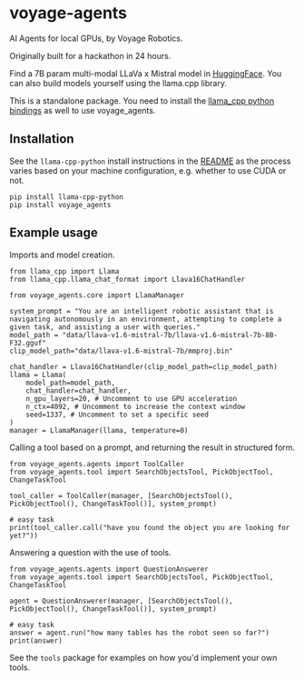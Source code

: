 # voyage-agents
AI Agents for local GPUs, by Voyage Robotics.

Originally built for a hackathon in 24 hours.

Find a 7B param multi-modal LLaVa x Mistral model in [HuggingFace](https://huggingface.co/villekuosmanen/LLaVa-1.6-Mistral-7B-llama.cpp/tree/main). You can also build models yourself using the llama.cpp library.

This is a standalone package. You need to install the [llama_cpp python bindings](https://github.com/abetlen/llama-cpp-python) as well to use voyage_agents.

## Installation

See the `llama-cpp-python` install instructions in the [README](https://github.com/abetlen/llama-cpp-python?tab=readme-ov-file#installation) as the process varies based on your machine configuration, e.g. whether to use CUDA or not.

```
pip install llama-cpp-python
pip install voyage_agents
```

## Example usage

Imports and model creation.

```python3
from llama_cpp import Llama
from llama_cpp.llama_chat_format import Llava16ChatHandler

from voyage_agents.core import LlamaManager

system_prompt = "You are an intelligent robotic assistant that is navigating autonomously in an environment, attempting to complete a given task, and assisting a user with queries."
model_path = "data/llava-v1.6-mistral-7b/llava-v1.6-mistral-7b-8B-F32.gguf"
clip_model_path="data/llava-v1.6-mistral-7b/mmproj.bin"

chat_handler = Llava16ChatHandler(clip_model_path=clip_model_path)
llama = Llama(
    model_path=model_path,
    chat_handler=chat_handler,
    n_gpu_layers=20, # Uncomment to use GPU acceleration
    n_ctx=4092, # Uncomment to increase the context window
    seed=1337, # Uncomment to set a specific seed
)
manager = LlamaManager(llama, temperature=0)
```

Calling a tool based on a prompt, and returning the result in structured form.

```python3
from voyage_agents.agents import ToolCaller
from voyage_agents.tool import SearchObjectsTool, PickObjectTool, ChangeTaskTool

tool_caller = ToolCaller(manager, [SearchObjectsTool(), PickObjectTool(), ChangeTaskTool()], system_prompt)

# easy task
print(tool_caller.call("have you found the object you are looking for yet?"))
```

Answering a question with the use of tools.

```python3
from voyage_agents.agents import QuestionAnswerer
from voyage_agents.tool import SearchObjectsTool, PickObjectTool, ChangeTaskTool

agent = QuestionAnswerer(manager, [SearchObjectsTool(), PickObjectTool(), ChangeTaskTool()], system_prompt)

# easy task
answer = agent.run("how many tables has the robot seen so far?")
print(answer)
```

See the `tools` package for examples on how you'd implement your own tools.
